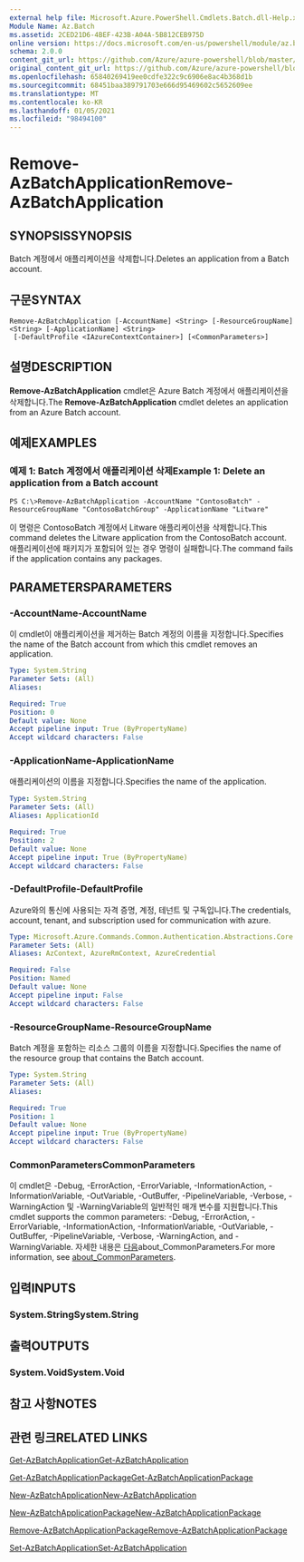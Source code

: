 ```yaml
---
external help file: Microsoft.Azure.PowerShell.Cmdlets.Batch.dll-Help.xml
Module Name: Az.Batch
ms.assetid: 2CED21D6-4BEF-423B-A04A-5B812CEB975D
online version: https://docs.microsoft.com/en-us/powershell/module/az.batch/remove-azbatchapplication
schema: 2.0.0
content_git_url: https://github.com/Azure/azure-powershell/blob/master/src/Batch/Batch/help/Remove-AzBatchApplication.md
original_content_git_url: https://github.com/Azure/azure-powershell/blob/master/src/Batch/Batch/help/Remove-AzBatchApplication.md
ms.openlocfilehash: 65840269419ee0cdfe322c9c6906e8ac4b368d1b
ms.sourcegitcommit: 68451baa389791703e666d95469602c5652609ee
ms.translationtype: MT
ms.contentlocale: ko-KR
ms.lasthandoff: 01/05/2021
ms.locfileid: "98494100"
---
```

# <span data-ttu-id="db689-101">Remove-AzBatchApplication</span><span class="sxs-lookup"><span data-stu-id="db689-101">Remove-AzBatchApplication</span></span>

## <span data-ttu-id="db689-102">SYNOPSIS</span><span class="sxs-lookup"><span data-stu-id="db689-102">SYNOPSIS</span></span>
<span data-ttu-id="db689-103">Batch 계정에서 애플리케이션을 삭제합니다.</span><span class="sxs-lookup"><span data-stu-id="db689-103">Deletes an application from a Batch account.</span></span>

## <span data-ttu-id="db689-104">구문</span><span class="sxs-lookup"><span data-stu-id="db689-104">SYNTAX</span></span>

```
Remove-AzBatchApplication [-AccountName] <String> [-ResourceGroupName] <String> [-ApplicationName] <String>
 [-DefaultProfile <IAzureContextContainer>] [<CommonParameters>]
```

## <span data-ttu-id="db689-105">설명</span><span class="sxs-lookup"><span data-stu-id="db689-105">DESCRIPTION</span></span>
<span data-ttu-id="db689-106">**Remove-AzBatchApplication** cmdlet은 Azure Batch 계정에서 애플리케이션을 삭제합니다.</span><span class="sxs-lookup"><span data-stu-id="db689-106">The **Remove-AzBatchApplication** cmdlet deletes an application from an Azure Batch account.</span></span>

## <span data-ttu-id="db689-107">예제</span><span class="sxs-lookup"><span data-stu-id="db689-107">EXAMPLES</span></span>

### <span data-ttu-id="db689-108">예제 1: Batch 계정에서 애플리케이션 삭제</span><span class="sxs-lookup"><span data-stu-id="db689-108">Example 1: Delete an application from a Batch account</span></span>
```
PS C:\>Remove-AzBatchApplication -AccountName "ContosoBatch" -ResourceGroupName "ContosoBatchGroup" -ApplicationName "Litware"
```

<span data-ttu-id="db689-109">이 명령은 ContosoBatch 계정에서 Litware 애플리케이션을 삭제합니다.</span><span class="sxs-lookup"><span data-stu-id="db689-109">This command deletes the Litware application from the ContosoBatch account.</span></span>
<span data-ttu-id="db689-110">애플리케이션에 패키지가 포함되어 있는 경우 명령이 실패합니다.</span><span class="sxs-lookup"><span data-stu-id="db689-110">The command fails if the application contains any packages.</span></span>

## <span data-ttu-id="db689-111">PARAMETERS</span><span class="sxs-lookup"><span data-stu-id="db689-111">PARAMETERS</span></span>

### <span data-ttu-id="db689-112">-AccountName</span><span class="sxs-lookup"><span data-stu-id="db689-112">-AccountName</span></span>
<span data-ttu-id="db689-113">이 cmdlet이 애플리케이션을 제거하는 Batch 계정의 이름을 지정합니다.</span><span class="sxs-lookup"><span data-stu-id="db689-113">Specifies the name of the Batch account from which this cmdlet removes an application.</span></span>

```yaml
Type: System.String
Parameter Sets: (All)
Aliases:

Required: True
Position: 0
Default value: None
Accept pipeline input: True (ByPropertyName)
Accept wildcard characters: False
```

### <span data-ttu-id="db689-114">-ApplicationName</span><span class="sxs-lookup"><span data-stu-id="db689-114">-ApplicationName</span></span>
<span data-ttu-id="db689-115">애플리케이션의 이름을 지정합니다.</span><span class="sxs-lookup"><span data-stu-id="db689-115">Specifies the name of the application.</span></span>

```yaml
Type: System.String
Parameter Sets: (All)
Aliases: ApplicationId

Required: True
Position: 2
Default value: None
Accept pipeline input: True (ByPropertyName)
Accept wildcard characters: False
```

### <span data-ttu-id="db689-116">-DefaultProfile</span><span class="sxs-lookup"><span data-stu-id="db689-116">-DefaultProfile</span></span>
<span data-ttu-id="db689-117">Azure와의 통신에 사용되는 자격 증명, 계정, 테넌트 및 구독입니다.</span><span class="sxs-lookup"><span data-stu-id="db689-117">The credentials, account, tenant, and subscription used for communication with azure.</span></span>

```yaml
Type: Microsoft.Azure.Commands.Common.Authentication.Abstractions.Core.IAzureContextContainer
Parameter Sets: (All)
Aliases: AzContext, AzureRmContext, AzureCredential

Required: False
Position: Named
Default value: None
Accept pipeline input: False
Accept wildcard characters: False
```

### <span data-ttu-id="db689-118">-ResourceGroupName</span><span class="sxs-lookup"><span data-stu-id="db689-118">-ResourceGroupName</span></span>
<span data-ttu-id="db689-119">Batch 계정을 포함하는 리소스 그룹의 이름을 지정합니다.</span><span class="sxs-lookup"><span data-stu-id="db689-119">Specifies the name of the resource group that contains the Batch account.</span></span>

```yaml
Type: System.String
Parameter Sets: (All)
Aliases:

Required: True
Position: 1
Default value: None
Accept pipeline input: True (ByPropertyName)
Accept wildcard characters: False
```

### <span data-ttu-id="db689-120">CommonParameters</span><span class="sxs-lookup"><span data-stu-id="db689-120">CommonParameters</span></span>
<span data-ttu-id="db689-121">이 cmdlet은 -Debug, -ErrorAction, -ErrorVariable, -InformationAction, -InformationVariable, -OutVariable, -OutBuffer, -PipelineVariable, -Verbose, -WarningAction 및 -WarningVariable의 일반적인 매개 변수를 지원합니다.</span><span class="sxs-lookup"><span data-stu-id="db689-121">This cmdlet supports the common parameters: -Debug, -ErrorAction, -ErrorVariable, -InformationAction, -InformationVariable, -OutVariable, -OutBuffer, -PipelineVariable, -Verbose, -WarningAction, and -WarningVariable.</span></span> <span data-ttu-id="db689-122">자세한 내용은 [다음](http://go.microsoft.com/fwlink/?LinkID=113216)about_CommonParameters.</span><span class="sxs-lookup"><span data-stu-id="db689-122">For more information, see [about_CommonParameters](http://go.microsoft.com/fwlink/?LinkID=113216).</span></span>

## <span data-ttu-id="db689-123">입력</span><span class="sxs-lookup"><span data-stu-id="db689-123">INPUTS</span></span>

### <span data-ttu-id="db689-124">System.String</span><span class="sxs-lookup"><span data-stu-id="db689-124">System.String</span></span>

## <span data-ttu-id="db689-125">출력</span><span class="sxs-lookup"><span data-stu-id="db689-125">OUTPUTS</span></span>

### <span data-ttu-id="db689-126">System.Void</span><span class="sxs-lookup"><span data-stu-id="db689-126">System.Void</span></span>

## <span data-ttu-id="db689-127">참고 사항</span><span class="sxs-lookup"><span data-stu-id="db689-127">NOTES</span></span>

## <span data-ttu-id="db689-128">관련 링크</span><span class="sxs-lookup"><span data-stu-id="db689-128">RELATED LINKS</span></span>

[<span data-ttu-id="db689-129">Get-AzBatchApplication</span><span class="sxs-lookup"><span data-stu-id="db689-129">Get-AzBatchApplication</span></span>](./Get-AzBatchApplication.md)

[<span data-ttu-id="db689-130">Get-AzBatchApplicationPackage</span><span class="sxs-lookup"><span data-stu-id="db689-130">Get-AzBatchApplicationPackage</span></span>](./Get-AzBatchApplicationPackage.md)

[<span data-ttu-id="db689-131">New-AzBatchApplication</span><span class="sxs-lookup"><span data-stu-id="db689-131">New-AzBatchApplication</span></span>](./New-AzBatchApplication.md)

[<span data-ttu-id="db689-132">New-AzBatchApplicationPackage</span><span class="sxs-lookup"><span data-stu-id="db689-132">New-AzBatchApplicationPackage</span></span>](./New-AzBatchApplicationPackage.md)

[<span data-ttu-id="db689-133">Remove-AzBatchApplicationPackage</span><span class="sxs-lookup"><span data-stu-id="db689-133">Remove-AzBatchApplicationPackage</span></span>](./Remove-AzBatchApplicationPackage.md)

[<span data-ttu-id="db689-134">Set-AzBatchApplication</span><span class="sxs-lookup"><span data-stu-id="db689-134">Set-AzBatchApplication</span></span>](./Set-AzBatchApplication.md)


